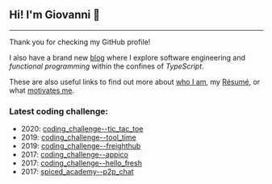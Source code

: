 ## Hi! I'm Giovanni 👋

---

Thank you for checking my GitHub profile!

I also have a brand new [blog][website] where I explore software engineering and _functional programming_ within the confines of _TypeScript_.

These are also useful links to find out more about [who I am][about-me], my [Résumé][resume], or what [motivates me][motivations].

### Latest coding challenge:

- 2020: [coding_challenge--tic_tac_toe](https://github.com/suddenlyGiovanni/coding_challenge--tic_tac_toe)
- 2019: [coding_challenge--tool_time](https://github.com/suddenlyGiovanni/coding_challenge--tool_time)
- 2019: [coding_challenge--freighthub](https://github.com/suddenlyGiovanni/coding_challenge--freighthub)
- 2017: [coding_challenge--appico](https://github.com/suddenlyGiovanni/coding_challenge--appico)
- 2017: [coding_challenge--hello_fresh](https://github.com/suddenlyGiovanni/coding_challenge--hello_fresh)
- 2017: [spiced_academy--p2p_chat](https://github.com/suddenlyGiovanni/spiced_academy--p2p_chat)

[//]: #
[website]: https://suddenlyGiovanni.dev
[about-me]: https://www.suddenlygiovanni.dev/about-me
[resume]: https://www.suddenlygiovanni.dev/resume
[motivations]: https://www.suddenlygiovanni.dev/motivations
